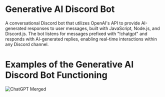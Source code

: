 # Generative AI Discord Bot
A conversational Discord bot that utilizes OpenAI's API to provide AI-generated responses to user messages, built with JavaScript, Node.js, and Discord.js. The bot listens for messages prefixed with "!chatgpt" and responds with AI-generated replies, enabling real-time interactions within any Discord channel.

# Examples of the Generative AI Discord Bot Functioning
![ChatGPT Merged](https://user-images.githubusercontent.com/108039068/233410863-3ec71d59-cc51-437f-9108-426440064c9d.png)
